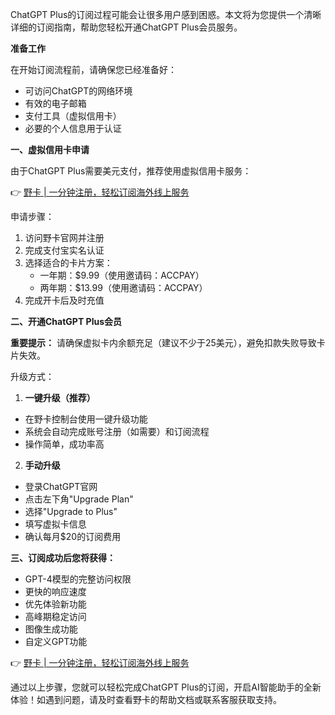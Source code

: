 ChatGPT Plus的订阅过程可能会让很多用户感到困惑。本文将为您提供一个清晰详细的订阅指南，帮助您轻松开通ChatGPT Plus会员服务。

**准备工作**

在开始订阅流程前，请确保您已经准备好：
- 可访问ChatGPT的网络环境
- 有效的电子邮箱
- 支付工具（虚拟信用卡）
- 必要的个人信息用于认证

**一、虚拟信用卡申请**

由于ChatGPT Plus需要美元支付，推荐使用虚拟信用卡服务：

👉 [野卡 | 一分钟注册，轻松订阅海外线上服务](https://bit.ly/bewildcard)

申请步骤：
1. 访问野卡官网并注册
2. 完成支付宝实名认证
3. 选择适合的卡片方案：
   - 一年期：$9.99（使用邀请码：ACCPAY）
   - 两年期：$13.99（使用邀请码：ACCPAY）
4. 完成开卡后及时充值

**二、开通ChatGPT Plus会员**

**重要提示：** 请确保虚拟卡内余额充足（建议不少于25美元），避免扣款失败导致卡片失效。

升级方式：

1. **一键升级（推荐）**
- 在野卡控制台使用一键升级功能
- 系统会自动完成账号注册（如需要）和订阅流程
- 操作简单，成功率高

2. **手动升级**
- 登录ChatGPT官网
- 点击左下角"Upgrade Plan"
- 选择"Upgrade to Plus"
- 填写虚拟卡信息
- 确认每月$20的订阅费用

**三、订阅成功后您将获得：**

- GPT-4模型的完整访问权限
- 更快的响应速度
- 优先体验新功能
- 高峰期稳定访问
- 图像生成功能
- 自定义GPT功能

👉 [野卡 | 一分钟注册，轻松订阅海外线上服务](https://bit.ly/bewildcard)

通过以上步骤，您就可以轻松完成ChatGPT Plus的订阅，开启AI智能助手的全新体验！如遇到问题，请及时查看野卡的帮助文档或联系客服获取支持。